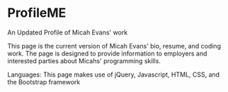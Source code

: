 # ProfileME
An Updated Profile of Micah Evans' work

This page is the current version of Micah Evans' bio, resume, and coding work. The page is designed to provide information to employers and interested parties about Micahs' programming skills.

Languages: 
This page makes use of jQuery, Javascript, HTML, CSS, and the Bootstrap framework

